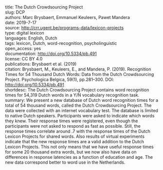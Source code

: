 title: The Dutch Crowdsourcing Project \
slug: DCP \
authors: Marc Brysbaert, Emmanuel Keuleers, Pawet Mandera \
date: 2019-7-17 \
source: http://crr.ugent.be/programs-data/lexicon-projects \
type: digital lexicon \
languages: English, Dutch \
tags: lexicon, Dutch, word-recognition, psycholinguistic \
open_access: yes \
documentation: http://doi.org/10.5334/pb.491 \
license: CC BY 4.0 \
publications: Brysbaert et al. (2019) \
citation: Brysbaert, M., Keuleers, E., and Mandera, P. (2019). Recognition Times for 54 Thousand Dutch Words: Data from the Dutch Crowdsourcing Project. Psychologica Belgica, 59(1), pp.281–300. DOI: http://doi.org/10.5334/pb.491 \
shortdesc: The Dutch Crowdsourcing Project contains word recognition times for 54,319 Dutch words in a Y/N vocabulary recognition task. \
summary: We present a new database of Dutch word recognition times for a total of 54 thousand words, called the Dutch Crowdsourcing Project. The data were collected with an internet vocabulary test. The database is limited to native Dutch speakers. Participants were asked to indicate which words they knew. Their response times were registered, even though the participants were not asked to respond as fast as possible. Still, the response times correlate around .7 with the response times of the Dutch Lexicon Projects for shared words. Also results of virtual experiments indicate that the new response times are a valid addition to the Dutch Lexicon Projects. This not only means that we have useful response times for some 20 thousand extra words, but we now also have data on differences in response latencies as a function of education and age. The new data correspond better to word use in the Netherlands.

